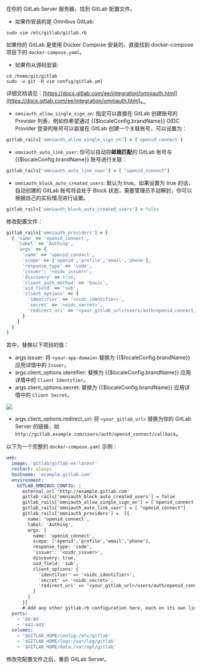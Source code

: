 <IntegrationDetailCard title="找到配置文件">

在你的 GitLab Server 服务器，找到 GitLab 配置文件。

- 如果你安装的是 Omnibus GitLab:

```
sudo vim /etc/gitlab/gitlab.rb
```

如果你的 GitLab 是使用 Docker Compose 安装的，直接找到 docker-compose 项目下的 `docker-compose.yaml`。

- 如果你从源码安装:

```
cd /home/git/gitlab
sudo -u git -H vim config/gitlab.yml
```

</IntegrationDetailCard>

<IntegrationDetailCard title="了解 GitLab OmniAuth 配置项">

详细文档请见：[https://docs.gitlab.com/ee/integration/omniauth.html](https://docs.gitlab.com/ee/integration/omniauth.html)。

- `omniauth_allow_single_sign_on`: 指定可以直接在 GitLab 创建账号的 Provider 列表，例如你希望通过 {{$localeConfig.brandName}} OIDC Provider 登录的账号可以直接在 GitLab 创建一个关联账号，可以设置为：

```ruby
gitlab_rails['omniauth_allow_single_sign_on'] = ['openid_connect']
```

- `omniauth_auto_link_user`: 你可以自动将**邮箱匹配**的 GitLab 账号与 {{$localeConfig.brandName}} 账号进行关联：

```ruby
gitlab_rails['omniauth_auto_link_user'] = [ "openid_connect"]
```

- `omniauth_block_auto_created_users`: 默认为 true。如果设置为 true 的话，自动创建的 GitLab 账号将会处于 Block 状态，需要管理员手动解封，你可以根据自己的实际情况进行设置。

```ruby
gitlab_rails['omniauth_block_auto_created_users'] = false
```

</IntegrationDetailCard>

<IntegrationDetailCard title="配置 GitLab OmniAuth">

修改配置文件：

```ruby
gitlab_rails['omniauth_providers'] = [
  { 'name' => 'openid_connect',
    'label' => 'Authing',
    'args' => {
      'name' => 'openid_connect',
      'scope' => ['openid','profile','email','phone'],
      'response_type' => 'code',
      'issuer': '<oidc_issuer>',
      'discovery' => true,
      'client_auth_method' => 'basic',
      'uid_field' => 'sub',
      'client_options' => {
        'identifier' => '<oidc_identifier>',
        'secret' => '<oidc_secret>',
        'redirect_uri' => '<your_gitlab_url>/users/auth/openid_connect/callback'
      }
    }
  }
]
```

其中，替换以下项目的值：

- args.issuer: 将 `<your-app-domain>` 替换为 {{$localeConfig.brandName}} 应用详情中的 `Issuer`。
- args.client_options.identifier: 替换为 {{$localeConfig.brandName}} 应用详情中的 `Client Identifier`。
- args.client_options.secret: 替换为 {{$localeConfig.brandName}} 应用详情中的 `Client Secret`。

![](~@imagesZhCn/integration/gitlab/2-1.png)

- args.client_options.redirect_uri: 将 `<your_gitlab_url>` 替换为你的 GitLab Server 的链接，如 `http://gitlab.example.com/users/auth/openid_connect/callback`。

以下为一个完整的 `docker-compose.yaml` 示例：

```yaml
web:
  image: 'gitlab/gitlab-ee:latest'
  restart: always
  hostname: 'example.gitlab.com'
  environment:
    GITLAB_OMNIBUS_CONFIG: |
      external_url 'http://example.gitlab.com'
      gitlab_rails['omniauth_block_auto_created_users'] = false
      gitlab_rails['omniauth_allow_single_sign_on'] = ['openid_connect']
      gitlab_rails['omniauth_auto_link_user'] = [ "openid_connect"]
      gitlab_rails['omniauth_providers'] =  [{
        name: 'openid_connect',
        label: 'Authing',
        args: {
          name: 'openid_connect',
          scope: ['openid','profile','email','phone'],
          response_type: 'code',
          'issuer': '<oidc_issuer>',
          discovery: true,
          uid_field: 'sub',
          client_options: {
            'identifier' => '<oidc_identifier>',
            'secret' => '<oidc_secret>',
            'redirect_uri' => '<your_gitlab_url>/users/auth/openid_connect/callback'
          }          
        }
      }]
      # Add any other gitlab.rb configuration here, each on its own line
  ports:
    - '80:80'
    - '443:443'
  volumes:
    - '$GITLAB_HOME/config:/etc/gitlab'
    - '$GITLAB_HOME/logs:/var/log/gitlab'
    - '$GITLAB_HOME/data:/var/opt/gitlab'
```

修改完配置文件之后，重启 GitLab Server。

</IntegrationDetailCard>
